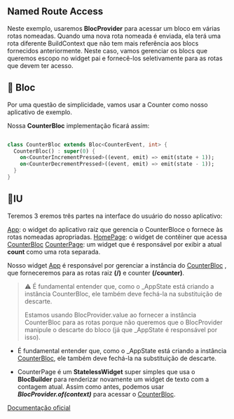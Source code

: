 ## Named Route Access
Neste exemplo, usaremos **BlocProvider** para acessar um bloco em várias rotas nomeadas. Quando uma nova rota nomeada é enviada, ela terá uma rota diferente BuildContext que não tem mais referência aos blocs fornecidos anteriormente. Neste caso, vamos gerenciar os blocs que queremos escopo no widget pai e fornecê-los seletivamente para as rotas que devem ter acesso.

## :pushpin: Bloc
Por uma questão de simplicidade, vamos usar a Counter como nosso aplicativo de exemplo.

Nossa **CounterBloc** implementação ficará assim:

``` dart 

class CounterBloc extends Bloc<CounterEvent, int> {
  CounterBloc() : super(0) {
    on<CounterIncrementPressed>((event, emit) => emit(state + 1));
    on<CounterDecrementPressed>((event, emit) => emit(state - 1));
  }
}
```
## :pushpin:IU

Teremos 3 eremos três partes na interface do usuário do nosso aplicativo:


 [App](/2.bloc_access/named_route_access/lib/main.dart): o widget do aplicativo raiz que gerencia o CounterBloce o fornece às rotas nomeadas apropriadas.
[HomePage](/2.bloc_access/named_route_access/lib/home_page.dart): o widget de contêiner que acessa [CounterBloc](/2.bloc_access/named_route_access/lib/bloc/counter_bloc.dart) 
[CounterPage](/2.bloc_access/named_route_access/lib/counter_page.dart): um widget que é responsável por exibir a atual **count** como uma rota separada.


 

Nosso widget [App](/2.bloc_access/named_route_access/lib/main.dart) é responsável por gerenciar a instância do [CounterBloc](/2.bloc_access/named_route_access/lib/bloc/counter_bloc.dart) , que forneceremos para as rotas raiz **(/)** e counter **(/counter)**.


>:warning: É fundamental entender que, como o _AppState está criando a instância CounterBloc, ele também deve fechá-la na substituição de descarte.
>
>Estamos usando BlocProvider.value ao fornecer a instância CounterBloc para as rotas porque não queremos que o BlocProvider manipule o descarte do bloco (já que _AppState é responsável por isso).

* É fundamental entender que, como o _AppState está criando a instância [CounterBloc](/2.bloc_access/named_route_access/lib/bloc/counter_bloc.dart), ele também deve fechá-la na substituição de descarte.

* CounterPage é um **StatelessWidget** super simples que usa o **BlocBuilder** para renderizar novamente um widget de texto com a contagem atual. Assim como antes, podemos usar   ***BlocProvider.of<CounterBloc>(context)*** para acessar o [CounterBloc](/2.bloc_access/named_route_access/lib/bloc/counter_bloc.dart).

[Documentação oficial](https://bloclibrary.dev/#/recipesflutterblocaccess?id=anonymous-route-access)

